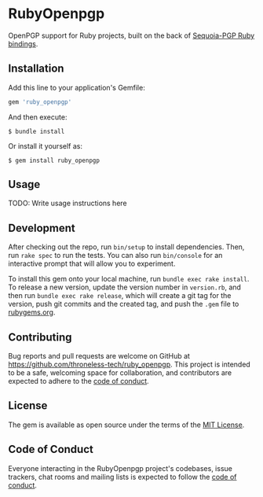 # RubyOpenpgp

OpenPGP support for Ruby projects, built on the back of [Sequoia-PGP Ruby bindings](https://gitlab.com/dorle/sequoia-ruby-ffi).

## Installation

Add this line to your application's Gemfile:

```ruby
gem 'ruby_openpgp'
```

And then execute:

    $ bundle install

Or install it yourself as:

    $ gem install ruby_openpgp

## Usage

TODO: Write usage instructions here

## Development

After checking out the repo, run `bin/setup` to install dependencies. Then, run `rake spec` to run the tests. You can also run `bin/console` for an interactive prompt that will allow you to experiment.

To install this gem onto your local machine, run `bundle exec rake install`. To release a new version, update the version number in `version.rb`, and then run `bundle exec rake release`, which will create a git tag for the version, push git commits and the created tag, and push the `.gem` file to [rubygems.org](https://rubygems.org).

## Contributing

Bug reports and pull requests are welcome on GitHub at https://github.com/throneless-tech/ruby_openpgp. This project is intended to be a safe, welcoming space for collaboration, and contributors are expected to adhere to the [code of conduct](https://github.com/throneless-tech/ruby_openpgp/blob/master/CODE_OF_CONDUCT.md).

## License

The gem is available as open source under the terms of the [MIT License](https://opensource.org/licenses/MIT).

## Code of Conduct

Everyone interacting in the RubyOpenpgp project's codebases, issue trackers, chat rooms and mailing lists is expected to follow the [code of conduct](https://github.com/throneless-tech/ruby_openpgp/blob/master/CODE_OF_CONDUCT.md).
